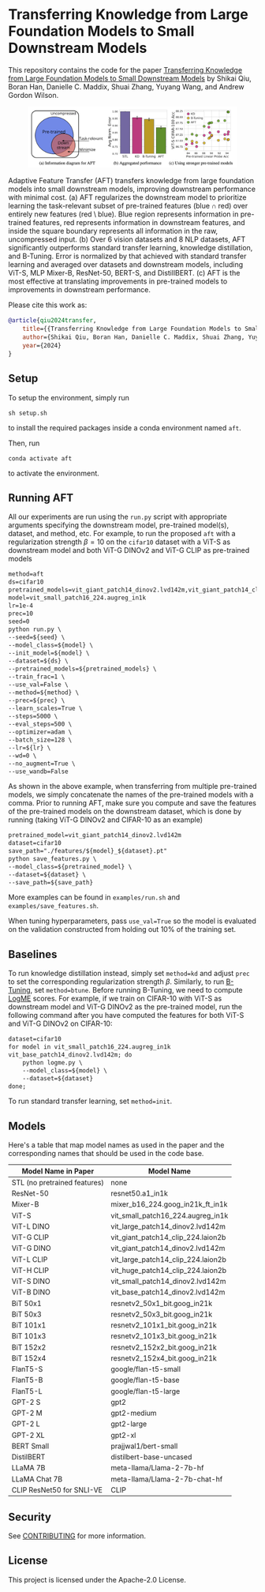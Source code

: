 # Transferring Knowledge from Large Foundation Models to Small Downstream Models
This repository contains the code for the paper [Transferring Knowledge from Large Foundation Models to Small Downstream Models]() by Shikai Qiu, Boran Han, Danielle C. Maddix, Shuai Zhang, Yuyang Wang, and Andrew Gordon Wilson.

<figure>
  <img src="./assets/top_fig.png" alt="Image">
</figure>

Adaptive Feature Transfer (AFT) transfers knowledge from large foundation models into small downstream models, improving downstream performance with minimal cost. (a) AFT regularizes the downstream model to prioritize learning the task-relevant subset of pre-trained features ($\mathrm{blue} \cap \mathrm{red}$) over entirely new features ($\mathrm{red} \setminus \mathrm{blue}$). Blue region represents information in pre-trained features, red represents information in downstream features, and inside the square boundary represents all information in the raw, uncompressed input. (b) Over 6 vision datasets and 8 NLP datasets, AFT significantly outperforms standard transfer learning, knowledge distillation, and B-Tuning. Error is normalized by that achieved with standard transfer learning and averaged over datasets and downstream models, including ViT-S, MLP Mixer-B, ResNet-50, BERT-S, and DistillBERT. (c) AFT is the most effective at translating improvements in pre-trained models to improvements in downstream performance.

Please cite this work as:
```bibtex
@article{qiu2024transfer,
    title={{Transferring Knowledge from Large Foundation Models to Small Downstream Models}},
    author={Shikai Qiu, Boran Han, Danielle C. Maddix, Shuai Zhang, Yuyang Wang and Andrew Gordon Wilson},
    year={2024}
}
```

## Setup
To setup the environment, simply run
```
sh setup.sh
```
to install the required packages inside a conda environment named `aft`.

Then, run
```
conda activate aft
```
to activate the environment.

## Running AFT
All our experiments are run using the `run.py` script with appropriate arguments specifying the downstream model, pre-trained model(s), dataset, and method, etc. For example, to run the proposed `aft` with a regularization strength $\beta=10$ on the `cifar10` dataset with a ViT-S as downstream model and both ViT-G DINOv2 and ViT-G CLIP as pre-trained models

```
method=aft
ds=cifar10
pretrained_models=vit_giant_patch14_dinov2.lvd142m,vit_giant_patch14_clip_224.laion2b
model=vit_small_patch16_224.augreg_in1k
lr=1e-4
prec=10
seed=0
python run.py \
--seed=${seed} \
--model_class=${model} \
--init_model=${model} \
--dataset=${ds} \
--pretrained_models=${pretrained_models} \
--train_frac=1 \
--use_val=False \
--method=${method} \
--prec=${prec} \
--learn_scales=True \
--steps=5000 \
--eval_steps=500 \
--optimizer=adam \
--batch_size=128 \
--lr=${lr} \
--wd=0 \
--no_augment=True \
--use_wandb=False
```

As shown in the above example, when transferring from multiple pre-trained models, we simply concatenate the names of the pre-trained models with a comma. Prior to running AFT, make sure you compute and save the features of the pre-trained models on the downstream dataset, which is done by running (taking ViT-G DINOv2 and CIFAR-10 as an example)
```
pretrained_model=vit_giant_patch14_dinov2.lvd142m
dataset=cifar10
save_path="./features/${model}_${dataset}.pt"
python save_features.py \
--model_class=${pretrained_model} \
--dataset=${dataset} \
--save_path=${save_path}
```
More examples can be found in `examples/run.sh` and `examples/save_features.sh`. 

When tuning hyperparameters, pass `use_val=True` so the model is evaluated on the validation constructed from holding out 10% of the training set.

## Baselines
To run knowledge distillation instead, simply set `method=kd` and adjust `prec` to set the corresponding regularization strength $\beta$. Similarly, to run [B-Tuning](https://arxiv.org/abs/2110.10545), set `method=btune`. Before running B-Tuning, we need to compute [LogME](https://github.com/thuml/LogME/tree/main) scores. For example, if we train on CIFAR-10 with ViT-S as downstream model and ViT-G DINOv2 as the pre-trained model, run the following command after you have computed the features for both ViT-S and ViT-G DINOv2 on CIFAR-10:
```
dataset=cifar10
for model in vit_small_patch16_224.augreg_in1k vit_base_patch14_dinov2.lvd142m; do
    python logme.py \
    --model_class=${model} \
    --dataset=${dataset}
done;
```

To run standard transfer learning, set `method=init`.

## Models
Here's a table that map model names as used in the paper and the corresponding names that should be used in the code base.

| Model Name in Paper              | Model Name                       |
|---------------------------------|----------------------------------|
| STL (no pretrained features)                              | none                             |
| ResNet-50                        | resnet50.a1_in1k                 |
| Mixer-B                          | mixer_b16_224.goog_in21k_ft_in1k |
| ViT-S                            | vit_small_patch16_224.augreg_in1k|
| ViT-L DINO                       | vit_large_patch14_dinov2.lvd142m |
| ViT-G CLIP                       | vit_giant_patch14_clip_224.laion2b |
| ViT-G DINO                       | vit_giant_patch14_dinov2.lvd142m |
| ViT-L CLIP                       | vit_large_patch14_clip_224.laion2b |
| ViT-H CLIP                       | vit_huge_patch14_clip_224.laion2b |
| ViT-S DINO                       | vit_small_patch14_dinov2.lvd142m |
| ViT-B DINO                       | vit_base_patch14_dinov2.lvd142m  |
| BiT 50x1                         | resnetv2_50x1_bit.goog_in21k     |
| BiT 50x3                         | resnetv2_50x3_bit.goog_in21k     |
| BiT 101x1                        | resnetv2_101x1_bit.goog_in21k    |
| BiT 101x3                        | resnetv2_101x3_bit.goog_in21k    |
| BiT 152x2                        | resnetv2_152x2_bit.goog_in21k    |
| BiT 152x4                        | resnetv2_152x4_bit.goog_in21k    |
| FlanT5-S                         | google/flan-t5-small             |
| FlanT5-B                         | google/flan-t5-base              |
| FlanT5-L                         | google/flan-t5-large             |
| GPT-2 S                          | gpt2                             |
| GPT-2 M                          | gpt2-medium                      |
| GPT-2 L                          | gpt2-large                       |
| GPT-2 XL                         | gpt2-xl                          |
| BERT Small                       | prajjwal1/bert-small             |
| DistilBERT                       | distilbert-base-uncased          |
| LLaMA 7B                         | meta-llama/Llama-2-7b-hf         |
| LLaMA Chat 7B                    | meta-llama/Llama-2-7b-chat-hf    |
| CLIP ResNet50 for SNLI-VE        | CLIP                             |

## Security

See [CONTRIBUTING](CONTRIBUTING.md#security-issue-notifications) for more information.

## License

This project is licensed under the Apache-2.0 License.